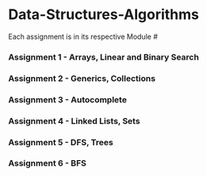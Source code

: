 # Data-Structures-Algorithms

Each assignment is in its respective Module #

### Assignment 1 - Arrays, Linear and Binary Search
### Assignment 2 - Generics, Collections
### Assignment 3 - Autocomplete
### Assignment 4 - Linked Lists, Sets
### Assignment 5 - DFS, Trees
### Assignment 6 - BFS
